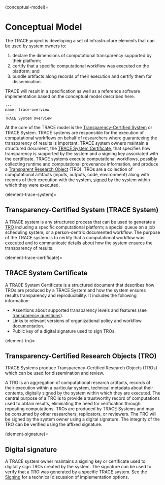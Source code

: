 (conceptual-model)=
# Conceptual Model

The TRACE project is developing a set of infrastructure elements that can be
used by system owners to:

1. declare the dimensions of computational transparency supported by their
   platform;
2. certify that a specific computational workflow was executed on the platform; and
3. bundle artifacts along records of their execution and certify them for
   dissemination.

TRACE will result in a specification as well as a reference software
implementation based on the conceptual model described here. 

```{figure} images/trace-overview-flowchart.png
---
name: trace-overview
---
TRACE System Overview
```

At the core of the TRACE model is the [Transparency-Certified
System](element-trace-system) or TRACE System. TRACE systems are responsible for
the execution of computational workflows on behalf of researchers where
guaranteeing the transparency of results is important. TRACE system owners
maintain a structured document, the [TRACE System
Certificate](element-trace-certificate), that specifies how transparency is
supported by the system and a signing key associated with the certificate. TRACE
systems execute computational workflows, possibly collecting runtime and
computational provenance information, and produce a [Transparent Research
Object](element-tro) (TRO). TROs are a collection of computational
artifacts (inputs, outputs, code, environment) along with records of their
execution with the system, [signed](element-signature) by the system within
which they were executed.

(element-trace-system)=
## Transparency-Certified System (TRACE System)

A TRACE system is any structured process that can be used to generate a
[TRO](element-tro) including a specific computational platform; a special queue
on a job scheduling system; or a person-centric documented workflow. The purpose
of the TRACE system is to certify that a computational workflow was executed and
to communicate details about how the system ensures the transparency of results.

(element-trace-certificate)=
## TRACE System Certificate


A TRACE System Certificate is a structured document that describes how TROs are
produced by a TRACE System and how the system ensures results transparency and
reproducibility. It includes the following information:

* Assertions about supported transparency levels and features (see
  [transparency questions](questions)).
* Links to relevant versions of organizational policy and workflow documentation.
* Public key of a digital signature used to sign TROs.

(element-tro)=
## Transparency-Certified Research Objects (TRO)

TRACE Systems produce Transparency-Certified Research Objects (TROs) which can
be used for dissemination and review. 

A TRO is an aggregation of computational research artifacts, records of their
execution within a particular system, technical metadata about their contents,
digitally signed by the system within which they are executed. The central
purpose of a TRO is to provide a trustworthy record of computations used to
obtain results, eliminating the need for verification through repeating
computations. TROs are produced by TRACE Systems and may be consumed by other
researchers, replicators, or reviewers. The TRO will be signed by the system
owner using a digital signature. The integrity of the TRO can be verified using
the affixed signature.

(element-signature)=
## Digital signature

A TRACE system owner maintains a signing key or certificate used to digitally
sign TROs created by the system. The signature can be used to verify that a TRO
was generated by a specific TRACE system. See the [Signing](signing) for a
technical discussion of implementation options.
